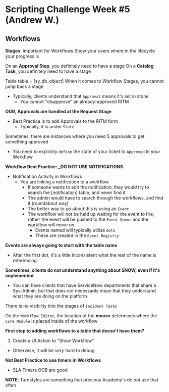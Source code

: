 # Scripting Challenge Week #5 (Andrew W.)

## Workflows
__Stages__: important for Workflows
Show your users where in the lifecycle your progress is

On an __Approval Step__, you definitely need to have a stage
On a __Catalog Task__, you definitely need to have a stage

Table table = [sy\_db\_object]
When it comes to Workflow Stages, you cannot jump back a stage
- Typically, clients understand that `Approval` means it's set in stone
  - You cannot "disapprove" an already-approved RITM

**OOB, Approvals are handled at the Request Stage**
- Best Practice is to add Approvals to the RITM form
  - Typically, it is under `State`

Sometimes, there are instances where you need 5 approvals to get something approved
- You need to explicitly `define` the state of your ticket to `Approved` in your Workflow


**Workflow Best Practice: _DO NOT USE NOTIFICATIONS**
- Notification Activity in Workflows
  - You are linking a notification to a workflow
    - If someone wants to edit the notification, they would try to search the [notification] table,
      and never find it
    - The admin would have to search through the workflows, and find it (roundabout way)
    - The better way to go about this is using an _`Event`_
    - The workflow will _not_ be held up waiting for the event to fire, rather the event
      will be pushed to the `Event Queue` and the workflow will move on
      - Events named will typically utilize `dots`
      - These are created in the `Event Registry`

**Events are always going to start with the table name**
- After the first dot, it's a little inconsistent what the rest of the name
  is referencing

**Sometimes, clients do not understand anything about SNOW, even if it's implemented**
- You can have clients that have ServiceNow departments that share a Sys-Admin,
  but that does _not_ necessarily mean that they understand what they are doing
  on the platform

There is no visibility into the stages of `Incident Tasks`

On the `Workflow Editor`, the location of the **mouse** determines where the `Core Module`
is placed inside of the workflow


**First step to adding workflows to a table that doesn't have them?**
1. Create a UI Action to "Show Workflow"
  - Otherwise, it will be _very_ hard to debug


**Not Best Practice to use timers in Workflows**
- SLA Timers OOB are good

__NOTE__: Turnstyles are something that previous Academy's do _not_ use that often
